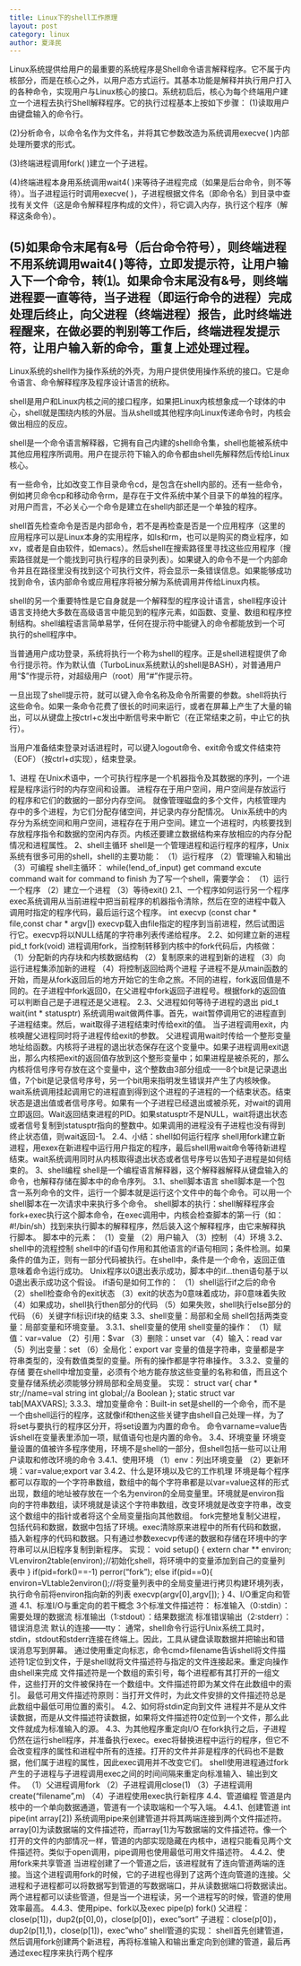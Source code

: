 ```yaml
---
title: Linux下的shell工作原理
layout: post
category: linux
author: 夏泽民
---
```

Linux系统提供给用户的最重要的系统程序是Shell命令语言解释程序。它不属于内核部分，而是在核心之外，以用户态方式运行。其基本功能是解释并执行用户打入的各种命令，实现用户与Linux核心的接口。系统初启后，核心为每个终端用户建立一个进程去执行Shell解释程序。它的执行过程基本上按如下步骤： 
(1)读取用户由键盘输入的命令行。 

(2)分析命令，以命令名作为文件名，并将其它参数改造为系统调用execve( )内部处理所要求的形式。 

(3)终端进程调用fork( )建立一个子进程。 

(4)终端进程本身用系统调用wait4( )来等待子进程完成（如果是后台命令，则不等待）。当子进程运行时调用execve( )，子进程根据文件名（即命令名）到目录中查找有关文件（这是命令解释程序构成的文件），将它调入内存，执行这个程序（解释这条命令）。 

(5)如果命令末尾有&号（后台命令符号），则终端进程不用系统调用wait4( )等待，立即发提示符，让用户输入下一个命令，转⑴。如果命令末尾没有&号，则终端进程要一直等待，当子进程（即运行命令的进程）完成处理后终止，向父进程（终端进程）报告，此时终端进程醒来，在做必要的判别等工作后，终端进程发提示符，让用户输入新的命令，重复上述处理过程。
---------------------------------------------------------------------------------------------------------------------------
Linux系统的shell作为操作系统的外壳，为用户提供使用操作系统的接口。它是命令语言、命令解释程序及程序设计语言的统称。 

shell是用户和Linux内核之间的接口程序，如果把Linux内核想象成一个球体的中心，shell就是围绕内核的外层。当从shell或其他程序向Linux传递命令时，内核会做出相应的反应。 

shell是一个命令语言解释器，它拥有自己内建的shell命令集，shell也能被系统中其他应用程序所调用。用户在提示符下输入的命令都由shell先解释然后传给Linux核心。 

有一些命令，比如改变工作目录命令cd，是包含在shell内部的。还有一些命令，例如拷贝命令cp和移动命令rm，是存在于文件系统中某个目录下的单独的程序。对用户而言，不必关心一个命令是建立在shell内部还是一个单独的程序。 

shell首先检查命令是否是内部命令，若不是再检查是否是一个应用程序（这里的应用程序可以是Linux本身的实用程序，如ls和rm，也可以是购买的商业程序，如xv，或者是自由软件，如emacs）。然后shell在搜索路径里寻找这些应用程序（搜索路径就是一个能找到可执行程序的目录列表）。如果键入的命令不是一个内部命令并且在路径里没有找到这个可执行文件，将会显示一条错误信息。如果能够成功找到命令，该内部命令或应用程序将被分解为系统调用并传给Linux内核。 

shell的另一个重要特性是它自身就是一个解释型的程序设计语言，shell程序设计语言支持绝大多数在高级语言中能见到的程序元素，如函数、变量、数组和程序控制结构。shell编程语言简单易学，任何在提示符中能键入的命令都能放到一个可执行的shell程序中。 

当普通用户成功登录，系统将执行一个称为shell的程序。正是shell进程提供了命令行提示符。作为默认值（TurboLinux系统默认的shell是BASH），对普通用户用“$”作提示符，对超级用户（root）用“#”作提示符。 

一旦出现了shell提示符，就可以键入命令名称及命令所需要的参数。shell将执行这些命令。如果一条命令花费了很长的时间来运行，或者在屏幕上产生了大量的输出，可以从键盘上按ctrl+c发出中断信号来中断它（在正常结束之前，中止它的执行）。 

当用户准备结束登录对话进程时，可以键入logout命令、exit命令或文件结束符（EOF）（按ctrl+d实现），结束登录。
<!-- more -->
1、进程
在Unix术语中，一个可执行程序是一个机器指令及其数据的序列，一个进程是程序运行时的内存空间和设置。
进程存在于用户空间，用户空间是存放运行的程序和它们的数据的一部分内存空间。
就像管理磁盘的多个文件，内核管理内存中的多个进程，为它们分配存储空间，并记录内存分配情况。
Unix系统中的内存分为系统空间和用户空间，进程存在于用户空间。建立一个进程时，内核要找到存放程序指令和数据的空闲内存页。内核还要建立数据结构来存放相应的内存分配情况和进程属性。
2、shell主循环
shell是一个管理进程和运行程序的程序，Unix系统有很多可用的shell，shell的主要功能：
（1）运行程序
（2）管理输入和输出
（3）可编程
shell主循环：
while(!end_of_input)
    get command
    excute command
        wait for command to finish
为了写一个shell，需要学会：
（1）运行一个程序
（2）建立一个进程
（3）等待exit()
2.1、一个程序如何运行另一个程序
exec系统调用从当前进程中把当前程序的机器指令清除，然后在空的进程中载入调用时指定的程序代码，最后运行这个程序。
int execvp (const char * file,const char * argv[])
execvp载入由file指定的程序到当前进程，然后试图运行它。execvp将以NULL结尾的字符串列表传递给程序。
2.2、如何建立新的进程
    pid_t fork(void)
进程调用fork，当控制转移到内核中的fork代码后，内核做：
（1）分配新的内存块和内核数据结构
（2）复制原来的进程到新的进程
（3）向运行进程集添加新的进程
（4）将控制返回给两个进程
子进程不是从main函数的开始，而是从fork返回后的地方开始它的生命之旅。不同的进程，fork返回值是不同的。在子进程中fork返回0，在父进程中fork返回子进程号。根据fork的返回值可以判断自己是子进程还是父进程。
2.3、父进程如何等待子进程的退出
pid_t wait(int * statusptr)
系统调用wait做两件事。首先，wait暂停调用它的进程直到子进程结束。然后，wait取得子进程结束时传给exit的值。
当子进程调用exit，内核唤醒父进程同时将子进程传给exit的参数。
父进程调用wait时传给一个整形变量地址给函数。内核将子进程的退出状态保存在这个变量中。如果子进程调用exit退出，那么内核把exit的返回值存放到这个整形变量中；如果进程是被杀死的，那么内核将信号序号存放在这个变量中，这个整数由3部分组成——8个bit是记录退出值，7个bit是记录信号序号，另一个bit用来指明发生错误并产生了内核映像。
wait系统调用挂起调用它的进程直到得到这个进程的子进程的一个结束状态。结束状态是退出值或者信号序号。如果有一个子进程已经退出或被杀死，对wait的调用立即返回。Wait返回结束进程的PID。如果statusptr不是NULL，wait将退出状态或者信号复制到statusptr指向的整数中。如果调用的进程没有子进程也没有得到终止状态值，则wait返回-1。
2.4、小结：shell如何运行程序
shell用fork建立新进程，用exex在新进程中运行用户指定的程序，最后shell用wait命令等待新进程结束。wait系统调用同时从内核取得退出状态或者信号序号以告知子进程是如何结束的。
3、shell编程
shell是一个编程语言解释器，这个解释器解释从键盘输入的命令，也解释存储在脚本中的命令序列。
3.1、shell脚本语言
shell脚本是一个包含一系列命令的文件，运行一个脚本就是运行这个文件中的每个命令。可以用一个shell脚本在一次请求中来执行多个命令。
shell脚本的执行：shell解释程序会fork+exec执行这个脚本命令，在exec调用中，内核会检查脚本的第一行（如：#!/bin/sh）找到来执行脚本的解释程序，然后装入这个解释程序，由它来解释执行脚本。
脚本中的元素：
（1）变量
（2）用户输入
（3）控制
（4）环境
3.2、shell中的流程控制
shell中的if语句作用和其他语言的if语句相同；条件检测。如果条件的值为正，则有一部分代码被执行。在shell中，条件是一个命令，返回正值意味着命令运行成功。
Unix程序以0退出表示成功，脚本中的if…then语句基于以0退出表示成功这个假设。
if语句是如何工作的：
（1）shell运行if之后的命令
（2）shell检查命令的exit状态
（3）exit的状态为0意味着成功，非0意味着失败
（4）如果成功，shell执行then部分的代码
（5）如果失败，shell执行else部分的代码
（6）关键字fi标识if块的结束
3.3、shell变量：局部和全局
shell包括两类变量：局部变量和环境变量。
3.3.1、shell变量的使用
shell变量的操作：
（1）赋值：var=value
（2）引用：$var
（3）删除：unset var
（4）输入：read var
（5）列出变量：set
（6）全局化：export var
变量的值是字符串，变量都是字符串类型的，没有数值类型的变量。所有的操作都是字符串操作。
3.3.2、变量的存储
要在shell中增加变量，必须有个地方能存放这些变量的名称和值，而且这个变量存储系统必须能够分辨局部和全局变量。
实现：
struct var{
    char * str;//name=val string
int global;//a Boolean
};
static struct var tab[MAXVARS];
3.3.3、增加变量命令：Built-in
set是shell的一个命令，而不是一个由shell运行的程序，这就像if和then这些关键字由shell自己处理一样，为了将set与要执行的程序区分开，将set设置为内置的命令。
命令varname=value告诉shell在变量表里添加一项，赋值语句也是内置的命令。
3.4、环境变量
环境变量设置的值被许多程序使用，环境不是shell的一部分，但shell包括一些可以让用户读取和修改环境的命令
3.4.1、使用环境
（1）env：列出环境变量
（2）更新环境：var=value;export var
3.4.2、什么是环境以及它的工作机理
环境是每个程序都可以存取的一个字符串数组，数组中的每个字符串都是以var=value这样的形式出现，数组的地址被存放在一个名为environ的全局变量里。环境就是environ指向的字符串数组，读环境就是读这个字符串数组，改变环境就是改变字符串，改变这个数组中的指针或者将这个全局变量指向其他数组。
fork完整地复制父进程，包括代码和数据，数据中包括了环境。exec清除原来进程中的所有代码和数据，插入新程序的代码和数据。只有通过参数execvp传递的数据和存储在环境中的字符串可以从旧程序复制到新程序。
实现：
void setup()
{
    extern char ** environ;
    VLenviron2table(environ);//初始化shell，将环境中的变量添加到自己的变量列表中
}
if(pid=fork()==-1)
    perror(“fork”);
else if(pid==0){
environ=VLtable2environ();//将变量列表中的全局变量进行拷贝构建环境列表，执行命令前将environ指向新的列表
execvp(argv[0],argv[]);
}
4、I/O重定向和管道
4.1、标准I/O与重定向的若干概念
3个标准文件描述符：
标准输入（0:stdin）：需要处理的数据流
标准输出（1:stdout）：结果数据流
标准错误输出（2:stderr）：错误消息流
默认的连接——tty：
通常，shell命令行运行Unix系统工具时，stdin，stdout和stderr连接在终端上。因此，工具从键盘读取数据并把输出和错误消息写到屏幕。
通过使用重定向标志，命令cmd>filename告诉shell将文件描述符1定位到文件，于是shell就将文件描述符与指定的文件连接起来。重定向操作由shell来完成
文件描述符是一个数组的索引号，每个进程都有其打开的一组文件，这些打开的文件被保持在一个数组中。文件描述符即为某文件在此数组中的索引。
最低可用文件描述符原则：当打开文件时，为此文件安排的文件描述符总是此数组中最低可用位置的索引。
4.2、如何将stdin定向到文件
进程并不是从文件读数据，而是从文件描述符读数据，如果将文件描述符0定位到一个文件，那么此文件就成为标准输入的源。
4.3、为其他程序重定向I/O
在fork执行之后，子进程仍然在运行shell程序，并准备执行exec。exec将替换进程中运行的程序，但它不会改变程序的属性和进程中所有的连接。打开的文件并非是程序的代码也不是数据，他们属于进程的属性，因此exec调用并不改变它们。
shell使用进程通过fork产生的子进程与子进程调用exec之间的时间间隔来重定向标准输入、输出到文件。
（1）父进程调用fork
（2）子进程调用close(1)
（3）子进程调用create(“filename”,m)
（4）子进程使用exec执行新程序
4.4、管道编程
管道是内核中的一个单向数据通道，管道有一个读取端和一个写入端。
4.4.1、创建管道
int pipe(int array[2])
系统调用pipe来创建管道并将其两端连接到两个文件描述符。array[0]为读数据端的文件描述符，而array[1]为写数据端的文件描述符。像一个打开的文件的内部情况一样，管道的内部实现隐藏在内核中，进程只能看见两个文件描述符。类似于open调用，pipe调用也使用最低可用文件描述符。
4.4.2、使用fork来共享管道
当进程创建了一个管道之后，该进程就有了连向管道两端的连接。当这个进程调用fork的时候，它的子进程也得到了这两个连向管道的连接。父进程和子进程都可以将数据写到管道的写数据端口，并从读数据端口将数据读出。两个进程都可以读些管道，但是当一个进程读，另一个进程写的时候，管道的使用效率最高。
4.4.3、使用pipe、fork以及exec
pipe(p)
fork()
父进程：close(p[1])，dup2(p[0],0)，close(p[0])，exec”sort”
子进程：close(p[0])，dup2(p[1],1)，close(p[1])，exec”who”
shell管道的实现：
shell首先创建管道，然后调用fork创建两个新进程，再将标准输入和输出重定向到创建的管道，最后再通过exec程序来执行两个程序


